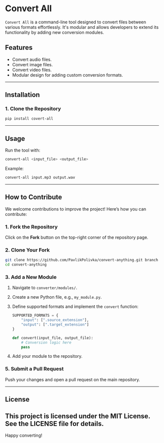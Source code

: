 # Convert All

`Convert All` is a command-line tool designed to convert files between various formats effortlessly. It's modular and allows developers to extend its functionality by adding new conversion modules.

## Features
- Convert audio files.
- Convert image files.
- Convert video files.
- Modular design for adding custom conversion formats.

---

## Installation

### 1. Clone the Repository
```bash
pip install covert-all
```

---

## Usage

Run the tool with:
```bash
convert-all <input_file> <output_file>
```

Example:
```bash
convert-all input.mp3 output.wav
```

---

## How to Contribute

We welcome contributions to improve the project! Here’s how you can contribute:

### 1. Fork the Repository
Click on the **Fork** button on the top-right corner of the repository page.

### 2. Clone Your Fork
```bash
git clone https://github.com/PavlikPolivka/convert-anything.git branch -M main
cd convert-anything
```

### 3. Add a New Module
1. Navigate to `converter/modules/`.
2. Create a new Python file, e.g., `my_module.py`.
3. Define supported formats and implement the `convert` function:
   ```python
   SUPPORTED_FORMATS = {
       "input": [".source_extension"],
       "output": [".target_extension"]
   }

   def convert(input_file, output_file):
       # Conversion logic here
       pass
   ```

4. Add your module to the repository.


### 5. Submit a Pull Request
Push your changes and open a pull request on the main repository.

---

## License
This project is licensed under the MIT License. See the LICENSE file for details.
---


Happy converting!
